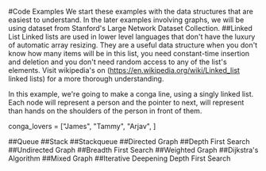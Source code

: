 #Code Examples
We start these examples with the data structures that are easiest to understand. In the later examples involving graphs, we will be using dataset from Stanford's Large Network Dataset Collection.
##Linked List
Linked lists are used in lower level languages that don't have the luxury of automatic array resizing. They are a useful data structure when you don't know how many items will be in this list, you need constant-time insertion and deletion and you don't need random access to any of the list's elements.
Visit wikipedia's on (https://en.wikipedia.org/wiki/Linked_list linked lists) for a more thorough understanding.

In this example, we're going to make a conga line, using a singly linked list. Each node will represent a person and the pointer to next, will represent than hands on the shoulders of the person in front of them.

conga_lovers = ["James", "Tammy", "Arjav", ]

##Queue
##Stack
##Stackqueue
##Directed Graph
##Depth First Search
##Undirected Graph
##Breadth First Search
##Weighted Graph
##Dijkstra's Algorithm
##Mixed Graph
##Iterative Deepening Depth First Search

